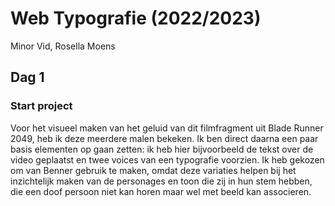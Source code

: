 # Web Typografie (2022/2023)
Minor Vid, Rosella Moens

## Dag 1
### Start project
Voor het visueel maken van het geluid van dit filmfragment uit Blade Runner 2049, heb ik deze meerdere malen bekeken. Ik ben direct daarna een paar basis elementen op gaan zetten: ik heb hier bijvoorbeeld de tekst over de video geplaatst en twee voices van een typografie voorzien. 
Ik heb gekozen om van Benner gebruik te maken, omdat deze variaties helpen bij het inzichtelijk maken van de personages en toon die zij in hun stem hebben, die een doof persoon niet kan horen maar wel met beeld kan associeren. 

